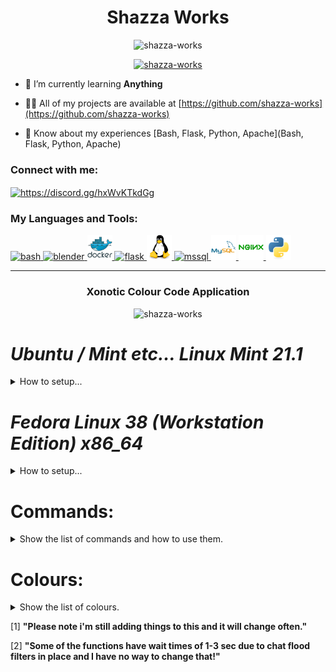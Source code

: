 <h1 align="center">Shazza Works</h1>
<p align="center">
<img src="https://komarev.com/ghpvc/?username=shazza-works&label=Profile%20views&color=0e75b6&style=flat" alt="shazza-works" />
</p>
<p align="center">
<a href="https://github.com/ryo-ma/github-profile-trophy">
<img src="https://github-profile-trophy.vercel.app/?username=shazza-works" alt="shazza-works" />
</a>
</p>

- 🌱 I’m currently learning **Anything**

- 👨‍💻 All of my projects are available at [https://github.com/shazza-works](https://github.com/shazza-works)

- 📄 Know about my experiences [Bash, Flask, Python, Apache](Bash, Flask, Python, Apache)

<h3 align="left">Connect with me:</h3>
<p align="left">
<a href="https://discord.gg/https://discord.gg/hxWvKTkdGg" target="blank"><img align="center" src="https://raw.githubusercontent.com/rahuldkjain/github-profile-readme-generator/master/src/images/icons/Social/discord.svg" alt="https://discord.gg/hxWvKTkdGg" height="70" width="90" /></a></p>
<h3 align="left">My Languages and Tools:</h3>
<p align="left"><a href="https://www.gnu.org/software/bash/" target="_blank" rel="noreferrer"> <img src="https://www.vectorlogo.zone/logos/gnu_bash/gnu_bash-icon.svg" alt="bash" width="40" height="40"/> </a> <a href="https://www.blender.org/" target="_blank" rel="noreferrer"> <img src="https://download.blender.org/branding/community/blender_community_badge_white.svg" alt="blender" width="40" height="40"/> </a> <a href="https://www.docker.com/" target="_blank" rel="noreferrer"> <img src="https://raw.githubusercontent.com/devicons/devicon/master/icons/docker/docker-original-wordmark.svg" alt="docker" width="40" height="40"/></a><a href="https://flask.palletsprojects.com/" target="_blank" rel="noreferrer"> <img src="https://www.vectorlogo.zone/logos/pocoo_flask/pocoo_flask-icon.svg" alt="flask" width="40" height="40"/></a><a href="https://www.linux.org/" target="_blank" rel="noreferrer"> <img src="https://raw.githubusercontent.com/devicons/devicon/master/icons/linux/linux-original.svg" alt="linux" width="40" height="40"/></a><a href="https://www.microsoft.com/en-us/sql-server" target="_blank" rel="noreferrer"> <img src="https://www.svgrepo.com/show/303229/microsoft-sql-server-logo.svg" alt="mssql" width="40" height="40"/></a><a href="https://www.mysql.com/" target="_blank" rel="noreferrer"> <img src="https://raw.githubusercontent.com/devicons/devicon/master/icons/mysql/mysql-original-wordmark.svg" alt="mysql" width="40" height="40"/></a><a href="https://www.nginx.com" target="_blank" rel="noreferrer"> <img src="https://raw.githubusercontent.com/devicons/devicon/master/icons/nginx/nginx-original.svg" alt="nginx" width="40" height="40"/></a><a href="https://www.python.org" target="_blank" rel="noreferrer"> <img src="https://raw.githubusercontent.com/devicons/devicon/master/icons/python/python-original.svg" alt="python" width="40" height="40"/> </a> </p>

<hr class="solid">

<h3 align="center">Xonotic Colour Code Application</h3>

<p align="center">
<img src="https://github.com/shazza-works/xonotic_colour/blob/main/logo.png" alt="shazza-works" />
</p>


# *Ubuntu / Mint etc... Linux Mint 21.1*
<details>
<summary>How to setup...</summary>

```bash
	sudo apt install python3-pip
	pip3 install -r requierments.txt
	python3 chat-server.py
```

### will show Flask Running @ 127.0.0.1 port 5000 then:
__NB: move chat-server.cfg to your game Xonotic/data__

> go to Xonotic and hit ` for game console

```
exec chat-server.cfg
```

__Hit 'o' for chat in colour__

</details>

# *Fedora Linux 38 (Workstation Edition) x86_64*
<details>
<summary>How to setup...</summary>

```bash
	sudo dnf install python3-pip
	pip3 install requirements.txt
	python3 chat-server.py
```

### will show Flask Running @ 127.0.0.1 port 5000 then:
__NB: move chat-server.cfg to your game Xonotic/data__

> go to Xonotic and hit ` for game console

```
exec chat-server.cfg
```

__Hit 'o' for chat in colour__

</details>


# Commands:
<details>
<summary>Show the list of commands and how to use them.</summary>

| Command | Description |
| ---- | ---- |
| o | KEY 'o' is bound to new colour chat command, press to speak. |
| [help] | Sow the commands and colour list. |
| [who] | Show who made this app. |
| [font] | Switch on/off toggle fancy fonts with your message. |
| [joke] | Get a random joke from an api. |
| [test] | Used to do some testing... atm prints a cat on 3 lines. |
| [tell]number | Tell a player a message by number `who` |
| [search]word | Search for word referance, return results. |
| [name]name | Change the player name to given string in set colour. |
| [rname] | Set a random player name from list every 60 sec. |
| [kname] | Kill all running name tasks. |
| [nade]number | Set Nade Type from 0-10 or show error. |
| [trans]:lang:msg | Translate from english to given language, TRS:message in language. |

</details>

# Colours:
<details>
<summary>Show the list of colours.</summary>

+ [random]
+ [white]
+ [slayer]
+ [blur]
+ [google]
+ [sunset]
+ [grey]
+ [rain]
+ [night]
+ [yellow]
+ [red]
+ [fire]
+ [water]
+ [pink]
+ [ghost]
+ [tree]
+ [ting]
+ [spoon]
+ [tango]

__[*]You can add more sets or functions to tools.py as you like.__

</details>

[1]
__"Please note i'm still adding things to this and it will change often."__

[2]
__"Some of the functions have wait times of 1-3 sec due to chat flood filters in place and I have no way to change that!"__
